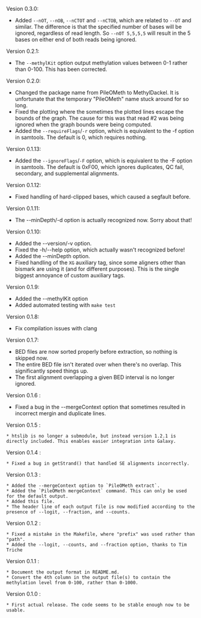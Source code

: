 Vesion 0.3.0:

   * Added `--nOT`, `--nOB`, `--nCTOT` and `--nCTOB`, which are related to `--OT` and similar. The difference is that the specified number of bases will be ignored, regardless of read length. So `--nOT 5,5,5,5` will result in the 5 bases on either end of both reads being ignored.

Version 0.2.1:

   * The `--methylKit` option output methylation values between 0-1 rather than 0-100. This has been corrected.

Version 0.2.0:

   * Changed the package name from PileOMeth to MethylDackel. It is unfortunate that the temporary "PileOMeth" name stuck around for so long.
   * Fixed the plotting where the sometimes the plotted lines escape the bounds of the graph. The cause for this was that read #2 was being ignored when the graph bounds were being computed.
   * Added the `--requireFlags`/`-r` option, which is equivalent to the -f option in samtools. The default is 0, which requires nothing.

Version 0.1.13:

   * Added the `--ignoreFlags`/`-F` option, which is equivalent to the -F option in samtools. The default is 0xF00, which ignores duplicates, QC fail, secondary, and supplemental alignments.

Version 0.1.12:

   * Fixed handling of hard-clipped bases, which caused a segfault before.

Version 0.1.11:

   * The --minDepth/-d option is actually recognized now. Sorry about that!

Version 0.1.10:

   * Added the --version/-v option.
   * Fixed the -h/--help option, which actually wasn't recognized before!
   * Added the --minDepth option.
   * Fixed handling of the `XG` auxiliary tag, since some aligners other than bismark are using it (and for different purposes). This is the single biggest annoyance of custom auxiliary tags.

Version 0.1.9:

   * Added the --methylKit option
   * Added automated testing with `make test`

Version 0.1.8:

   * Fix compilation issues with clang

Version 0.1.7:

   * BED files are now sorted properly before extraction, so nothing is skipped now.
   * The entire BED file isn't iterated over when there's no overlap. This significantly speed things up.
   * The first alignment overlapping a given BED interval is no longer ignored.

Version 0.1.6 :

   * Fixed a bug in the --mergeContext option that sometimes resulted in incorrect mergin and duplicate lines.

Version 0.1.5 :

    * htslib is no longer a submodule, but instead version 1.2.1 is directly included. This enables easier integration into Galaxy.

Version 0.1.4 :

    * Fixed a bug in getStrand() that handled SE alignments incorrectly.

Version 0.1.3 :

    * Added the --mergeContext option to `PileOMeth extract`.
    * Added the `PileOMeth mergeContext` command. This can only be used for the default output.
    * Added this file.
    * The header line of each output file is now modified according to the presence of --logit, --fraction, and --counts.

Version 0.1.2 :

    * Fixed a mistake in the Makefile, where "prefix" was used rather than "path".
    * Added the --logit, --counts, and --fraction option, thanks to Tim Triche

Version 0.1.1 :

    * Document the output format in README.md.
    * Convert the 4th column in the output file(s) to contain the methylation level from 0-100, rather than 0-1000.

Version 0.1.0 :

    * First actual release. The code seems to be stable enough now to be usable.
